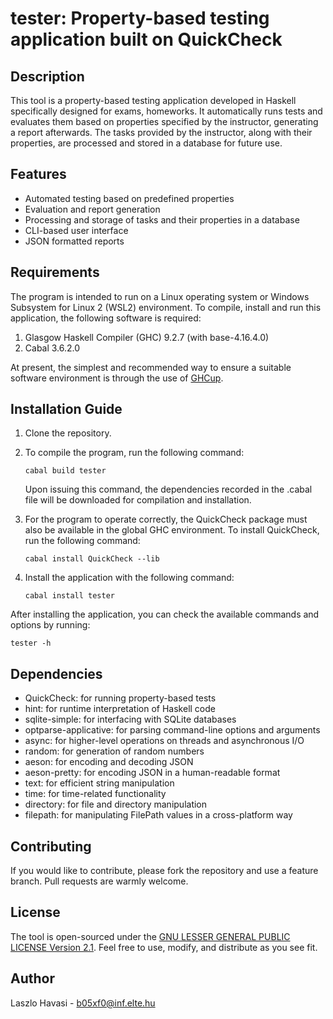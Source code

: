 # tester: Property-based testing application built on QuickCheck

## Description
This tool is a property-based testing application developed in Haskell specifically designed for exams, homeworks. It automatically runs tests and evaluates them based on properties specified by the instructor, generating a report afterwards. The tasks provided by the instructor, along with their properties, are processed and stored in a database for future use.

## Features
- Automated testing based on predefined properties
- Evaluation and report generation
- Processing and storage of tasks and their properties in a database
- CLI-based user interface
- JSON formatted reports

## Requirements
The program is intended to run on a Linux operating system or Windows Subsystem for Linux 2 (WSL2) environment. To compile, install and run this application, the following software is required:

1. Glasgow Haskell Compiler (GHC) 9.2.7 (with base-4.16.4.0)
2. Cabal 3.6.2.0

At present, the simplest and recommended way to ensure a suitable software environment is through the use of [GHCup](https://www.haskell.org/ghcup/). 


## Installation Guide
1. Clone the repository.
2. To compile the program, run the following command:
    ```shell
    cabal build tester
    ```
   Upon issuing this command, the dependencies recorded in the .cabal file will be downloaded for compilation and installation.
3. For the program to operate correctly, the QuickCheck package must also be available in the global GHC environment. To install QuickCheck, run the following command:

    ```shell
    cabal install QuickCheck --lib
    ```
4. Install the application with the following command:
    ```shell
    cabal install tester
    ```
After installing the application, you can check the available commands and options by running:

```shell
tester -h
```

## Dependencies
- QuickCheck: for running property-based tests
- hint: for runtime interpretation of Haskell code
- sqlite-simple: for interfacing with SQLite databases
- optparse-applicative: for parsing command-line options and arguments
- async: for higher-level operations on threads and asynchronous I/O
- random: for generation of random numbers
- aeson: for encoding and decoding JSON
- aeson-pretty: for encoding JSON in a human-readable format
- text: for efficient string manipulation
- time: for time-related functionality
- directory: for file and directory manipulation
- filepath: for manipulating FilePath values in a cross-platform way

## Contributing
If you would like to contribute, please fork the repository and use a feature branch. Pull requests are warmly welcome.

## License
The tool is open-sourced under the [GNU LESSER GENERAL PUBLIC LICENSE Version 2.1](./LICENSE). Feel free to use, modify, and distribute as you see fit.

## Author
Laszlo Havasi - b05xf0@inf.elte.hu

